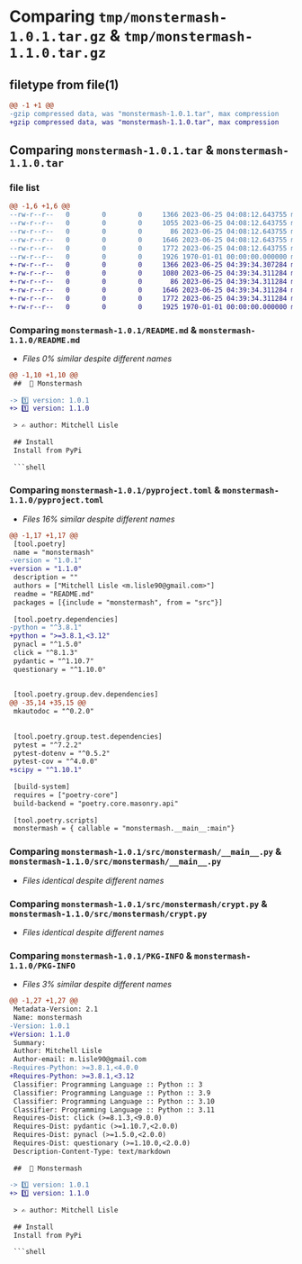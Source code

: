 # Comparing `tmp/monstermash-1.0.1.tar.gz` & `tmp/monstermash-1.1.0.tar.gz`

## filetype from file(1)

```diff
@@ -1 +1 @@
-gzip compressed data, was "monstermash-1.0.1.tar", max compression
+gzip compressed data, was "monstermash-1.1.0.tar", max compression
```

## Comparing `monstermash-1.0.1.tar` & `monstermash-1.1.0.tar`

### file list

```diff
@@ -1,6 +1,6 @@
--rw-r--r--   0        0        0     1366 2023-06-25 04:08:12.643755 monstermash-1.0.1/README.md
--rw-r--r--   0        0        0     1055 2023-06-25 04:08:12.643755 monstermash-1.0.1/pyproject.toml
--rw-r--r--   0        0        0       86 2023-06-25 04:08:12.643755 monstermash-1.0.1/src/monstermash/__init__.py
--rw-r--r--   0        0        0     1646 2023-06-25 04:08:12.643755 monstermash-1.0.1/src/monstermash/__main__.py
--rw-r--r--   0        0        0     1772 2023-06-25 04:08:12.643755 monstermash-1.0.1/src/monstermash/crypt.py
--rw-r--r--   0        0        0     1926 1970-01-01 00:00:00.000000 monstermash-1.0.1/PKG-INFO
+-rw-r--r--   0        0        0     1366 2023-06-25 04:39:34.307284 monstermash-1.1.0/README.md
+-rw-r--r--   0        0        0     1080 2023-06-25 04:39:34.311284 monstermash-1.1.0/pyproject.toml
+-rw-r--r--   0        0        0       86 2023-06-25 04:39:34.311284 monstermash-1.1.0/src/monstermash/__init__.py
+-rw-r--r--   0        0        0     1646 2023-06-25 04:39:34.311284 monstermash-1.1.0/src/monstermash/__main__.py
+-rw-r--r--   0        0        0     1772 2023-06-25 04:39:34.311284 monstermash-1.1.0/src/monstermash/crypt.py
+-rw-r--r--   0        0        0     1925 1970-01-01 00:00:00.000000 monstermash-1.1.0/PKG-INFO
```

### Comparing `monstermash-1.0.1/README.md` & `monstermash-1.1.0/README.md`

 * *Files 0% similar despite different names*

```diff
@@ -1,10 +1,10 @@
 ##  🧟 Monstermash
 
-> 1️⃣ version: 1.0.1
+> 1️⃣ version: 1.1.0
 
 > ✍️ author: Mitchell Lisle
 
 ## Install
 Install from PyPi
 
 ```shell
```

### Comparing `monstermash-1.0.1/pyproject.toml` & `monstermash-1.1.0/pyproject.toml`

 * *Files 16% similar despite different names*

```diff
@@ -1,17 +1,17 @@
 [tool.poetry]
 name = "monstermash"
-version = "1.0.1"
+version = "1.1.0"
 description = ""
 authors = ["Mitchell Lisle <m.lisle90@gmail.com>"]
 readme = "README.md"
 packages = [{include = "monstermash", from = "src"}]
 
 [tool.poetry.dependencies]
-python = "^3.8.1"
+python = ">=3.8.1,<3.12"
 pynacl = "^1.5.0"
 click = "^8.1.3"
 pydantic = "^1.10.7"
 questionary = "^1.10.0"
 
 
 [tool.poetry.group.dev.dependencies]
@@ -35,14 +35,15 @@
 mkautodoc = "^0.2.0"
 
 
 [tool.poetry.group.test.dependencies]
 pytest = "^7.2.2"
 pytest-dotenv = "^0.5.2"
 pytest-cov = "^4.0.0"
+scipy = "^1.10.1"
 
 [build-system]
 requires = ["poetry-core"]
 build-backend = "poetry.core.masonry.api"
 
 [tool.poetry.scripts]
 monstermash = { callable = "monstermash.__main__:main"}
```

### Comparing `monstermash-1.0.1/src/monstermash/__main__.py` & `monstermash-1.1.0/src/monstermash/__main__.py`

 * *Files identical despite different names*

### Comparing `monstermash-1.0.1/src/monstermash/crypt.py` & `monstermash-1.1.0/src/monstermash/crypt.py`

 * *Files identical despite different names*

### Comparing `monstermash-1.0.1/PKG-INFO` & `monstermash-1.1.0/PKG-INFO`

 * *Files 3% similar despite different names*

```diff
@@ -1,27 +1,27 @@
 Metadata-Version: 2.1
 Name: monstermash
-Version: 1.0.1
+Version: 1.1.0
 Summary: 
 Author: Mitchell Lisle
 Author-email: m.lisle90@gmail.com
-Requires-Python: >=3.8.1,<4.0.0
+Requires-Python: >=3.8.1,<3.12
 Classifier: Programming Language :: Python :: 3
 Classifier: Programming Language :: Python :: 3.9
 Classifier: Programming Language :: Python :: 3.10
 Classifier: Programming Language :: Python :: 3.11
 Requires-Dist: click (>=8.1.3,<9.0.0)
 Requires-Dist: pydantic (>=1.10.7,<2.0.0)
 Requires-Dist: pynacl (>=1.5.0,<2.0.0)
 Requires-Dist: questionary (>=1.10.0,<2.0.0)
 Description-Content-Type: text/markdown
 
 ##  🧟 Monstermash
 
-> 1️⃣ version: 1.0.1
+> 1️⃣ version: 1.1.0
 
 > ✍️ author: Mitchell Lisle
 
 ## Install
 Install from PyPi
 
 ```shell
```

